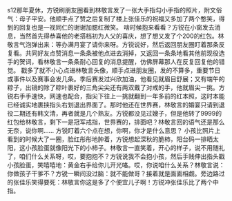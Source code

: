 s12那年夏休，方锐刷朋友圈看到林敬言发了一张大手指勾小手指的照片，附文俗气：母子平安。他顺手点了赞之后复制了楼上张佳乐的祝福又多加了两个憨笑，得到的回复也是一视同仁的谢谢加腮红微笑。
啥时候抱来看看？方锐在小窗发去消息，当然首先得恭喜他的老搭档初为人父的喜庆，想了想又发了个200的红包。林敬言气泡弹出来：等办满月宴了请你来呀。方锐说好，然后返回朋友圈盯着那条反复看。共同好友点赞消息一条条被他点进去消掉，又返回一条条地看其他前现役选手的贺词，看林敬言一条条耐心回复的消息提醒，仿佛屏幕那人在反复回复他的错觉。
戳多了就不小心点进林敬言头像，顺手点进朋友圈，发的不算多，重要节日或事件以及赛事会发几条。季后赛发过兴欣加油，他看见就眉目舒展；又有端午的粽子，出镜的除了粽叶裹好的三角尖尖还有两双戴了对戒的手，他就眉尖一挑。方锐右手手速快，网速也配合，指尖下往上一挑就翻到一年多前的红本照，这时本能已经诚实地裹挟指头右划退出界面了。那时他还在世界赛，林敬言的婚宴只请到退役二期还有韩文清，再者就是几个熟友。方锐都没见过嫂子，但是他转了9999的红包给林敬言，剩下一是冠军戒指，世界赛的，排面吧？林敬言回的语气还是那么无奈，说你啊…… 方锐盯着六个点在想，你啊，你才是什么意思？
小孩比照片上看到的时候大了一圈，脸红彤彤地肿着，方锐想起深秋的脆柿，阳台码一排晒太阳，这小孩脸蛋就像阳光下的小柿子。林敬言一直笑着，开心的样子，说不用随礼了，咱们什么关系呀，哎，要抱抱不？方锐说我不会抱小孩，然后手贱伸出指头戳小孩脸蛋，笑嘻嘻地：黄金右手给你儿开光咯。哎，你说咱什么关系？林敬言说：你做孩子干爹不？方锐一瞬间没过脑：就不能做哥？接着就是面面相觑。旁边路过的张佳乐笑得要死：林敬言你这是多了个便宜儿子啊！方锐冲张佳乐比了两个中指。